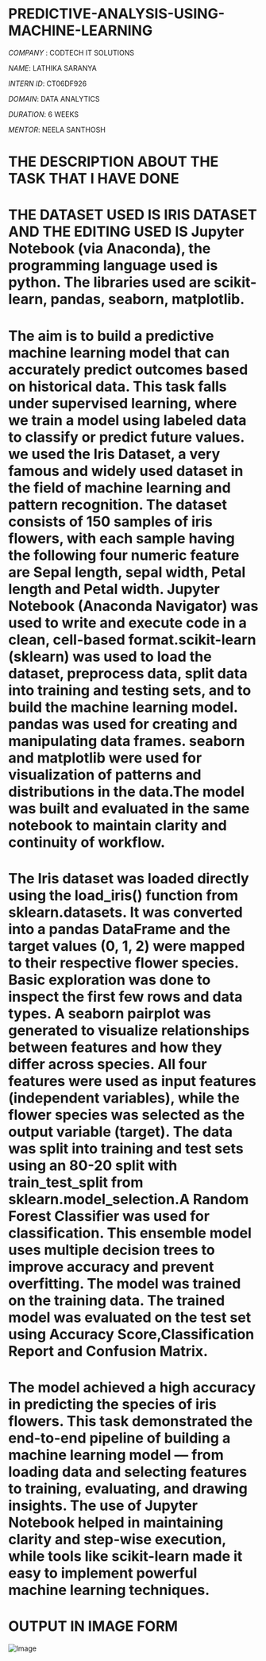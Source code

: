 # PREDICTIVE-ANALYSIS-USING-MACHINE-LEARNING

*COMPANY* : CODTECH IT SOLUTIONS

*NAME*: LATHIKA SARANYA

*INTERN ID*: CT06DF926

*DOMAIN*: DATA ANALYTICS

*DURATION*: 6 WEEKS

*MENTOR*: NEELA SANTHOSH

# THE DESCRIPTION ABOUT THE TASK THAT I HAVE DONE

# THE DATASET USED IS IRIS DATASET AND THE EDITING USED IS Jupyter Notebook (via Anaconda), the programming language used is python. The libraries used are scikit-learn, pandas, seaborn, matplotlib.
# The aim is to build a predictive machine learning model that can accurately predict outcomes based on historical data. This task falls under supervised learning, where we train a model using labeled data to classify or predict future values. we used the Iris Dataset, a very famous and widely used dataset in the field of machine learning and pattern recognition. The dataset consists of 150 samples of iris flowers, with each sample having the following four numeric feature are Sepal length, sepal width, Petal length and Petal width. Jupyter Notebook (Anaconda Navigator) was used to write and execute code in a clean, cell-based format.scikit-learn (sklearn) was used to load the dataset, preprocess data, split data into training and testing sets, and to build the machine learning model. pandas was used for creating and manipulating data frames. seaborn and matplotlib were used for visualization of patterns and distributions in the data.The model was built and evaluated in the same notebook to maintain clarity and continuity of workflow. 
# The Iris dataset was loaded directly using the load_iris() function from sklearn.datasets. It was converted into a pandas DataFrame and the target values (0, 1, 2) were mapped to their respective flower species. Basic exploration was done to inspect the first few rows and data types. A seaborn pairplot was generated to visualize relationships between features and how they differ across species. All four features were used as input features (independent variables), while the flower species was selected as the output variable (target). The data was split into training and test sets using an 80-20 split with train_test_split from sklearn.model_selection.A Random Forest Classifier was used for classification. This ensemble model uses multiple decision trees to improve accuracy and prevent overfitting. The model was trained on the training data. The trained model was evaluated on the test set using Accuracy Score,Classification Report and Confusion Matrix.
# The model achieved a high accuracy in predicting the species of iris flowers. This task demonstrated the end-to-end pipeline of building a machine learning model — from loading data and selecting features to training, evaluating, and drawing insights. The use of Jupyter Notebook helped in maintaining clarity and step-wise execution, while tools like scikit-learn made it easy to implement powerful machine learning techniques.

# OUTPUT IN IMAGE FORM

![Image](https://github.com/user-attachments/assets/b7a05816-e690-4ac8-a3e4-e75c746f3b55)
